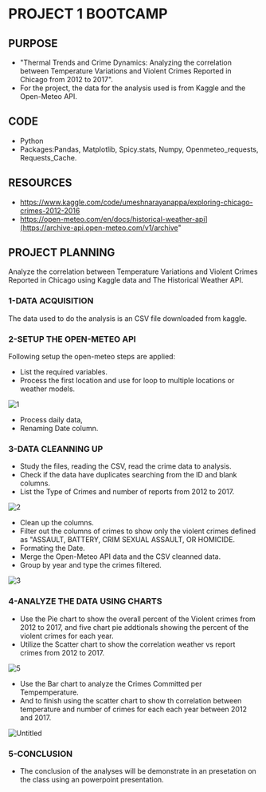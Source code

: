 #   PROJECT 1 BOOTCAMP

##  PURPOSE

- "Thermal Trends and Crime Dynamics: Analyzing the correlation between Temperature Variations and Violent Crimes Reported in Chicago from 2012 to 2017".
- For the project, the data for the analysis used is from Kaggle and the Open-Meteo API.

##  CODE

- Python
- Packages:Pandas, Matplotlib, Spicy.stats, Numpy, Openmeteo_requests, Requests_Cache.

##  RESOURCES

- https://www.kaggle.com/code/umeshnarayanappa/exploring-chicago-crimes-2012-2016
- https://open-meteo.com/en/docs/historical-weather-api](https://archive-api.open-meteo.com/v1/archive"

##  PROJECT PLANNING

Analyze the correlation between Temperature Variations and Violent Crimes Reported in Chicago using Kaggle data and The Historical Weather API.

###  1-DATA ACQUISITION

The data used to do the analysis is an CSV file downloaded from kaggle.

###  2-SETUP THE OPEN-METEO API

Following setup the open-meteo steps are applied:
  - List the required variables.
  - Process the first location and use for loop to multiple locations or weather models.

![1](https://github.com/KevSantino28/project_1/assets/145527812/bb791a5f-80d4-4c22-90dd-a7329be23c3f)

  - Process daily data,
  - Renaming Date column.

###  3-DATA CLEANNING UP

  - Study the files, reading the CSV, read the crime data to analysis.
  - Check if the data have duplicates searching from the ID and blank columns.
  - List the Type of Crimes and number of reports from 2012 to 2017.

![2](https://github.com/KevSantino28/project_1/assets/145527812/bff4a207-1d17-43f3-97a7-eb2b17d98e12)

  - Clean up the columns.
  - Filter out the columns of crimes to show only the violent crimes defined as "ASSAULT, BATTERY, CRIM SEXUAL ASSAULT, OR HOMICIDE.
  - Formating the Date.
  - Merge the Open-Meteo API data and the CSV cleanned data.
  - Group by year and type the crimes filtered.

![3](https://github.com/KevSantino28/project_1/assets/145527812/6751218c-3adc-494b-ace3-9a659f1b3972)

### 4-ANALYZE THE DATA USING CHARTS

  - Use the Pie chart to show the overall percent of the Violent crimes from 2012 to 2017, and five chart pie addtionals showing the percent of the violent crimes for each year.
  - Utilize the Scatter chart to show the correlation weather vs report crimes from 2012 to 2017.

![5](https://github.com/KevSantino28/project_1/assets/145527812/b73b9b76-bf5d-4a52-a785-05ed2e2b4fa8)

  - Use the Bar chart to analyze the Crimes Committed per Tempemperature.
  - And to finish using the scatter chart to show th correlation between temperature and number of crimes for each each year between 2012 and 2017.

![Untitled](https://github.com/KevSantino28/project_1/assets/145527812/27e694b1-0726-40ce-a563-bf16f3c17113)


###  5-CONCLUSION

  - The conclusion of the analyses will be demonstrate in an presetation on the class using an powerpoint presentation.

    


